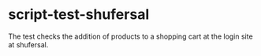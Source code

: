 # script-test-shufersal
The test checks the addition of products to a shopping cart at the login site at shufersal.
